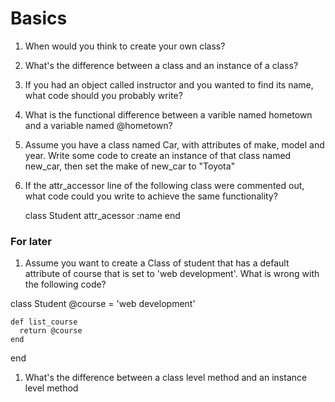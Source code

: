 # Basics

1. When would you think to create your own class?


1. What's the difference between a class and an instance of a class?


1. If you had an object called instructor and you wanted to find its name, what code should you probably write?


1. What is the functional difference between a varible named hometown and a variable named @hometown?


1. Assume you have a class named Car, with attributes of make, model and year. Write some code to create an instance of that class named new\_car, then set the make of new\_car to "Toyota"


1. If the attr_accessor line of the following class were commented out, what code could you write to achieve the same functionality?

   class Student
     attr_acessor :name
   end


### For later

1. Assume you want to create a Class of student that has a default attribute of course that is set to 'web development'. What is wrong with the following code?

  class Student
    @course = 'web development'

    def list_course
      return @course
    end

  end

1. What's the difference between a class level method and an instance level method

